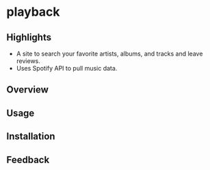 # playback

## Highlights
- A site to search your favorite artists, albums, and tracks and leave reviews.
- Uses Spotify API to pull music data.

## Overview

## Usage

## Installation

## Feedback


